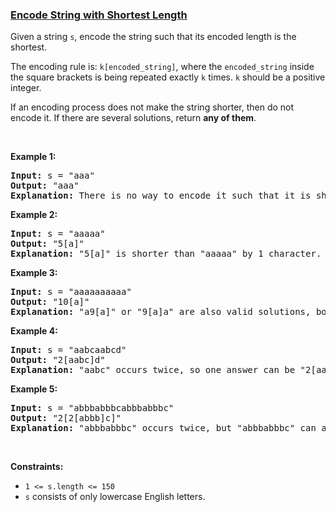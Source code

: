 ### [Encode String with Shortest Length](https://leetcode.com/problems/encode-string-with-shortest-length)

<p>Given a string <code>s</code>, encode the string such that its encoded length is the shortest.</p>

<p>The encoding rule is: <code>k[encoded_string]</code>, where the <code>encoded_string</code> inside the square brackets is being repeated exactly <code>k</code> times. <code>k</code> should be a positive integer.</p>

<p>If an encoding process does not make the string shorter, then do not encode it. If there are several solutions, return <strong>any of them</strong>.</p>

<p>&nbsp;</p>
<p><strong>Example 1:</strong></p>

<pre>
<strong>Input:</strong> s = &quot;aaa&quot;
<strong>Output:</strong> &quot;aaa&quot;
<strong>Explanation:</strong> There is no way to encode it such that it is shorter than the input string, so we do not encode it.
</pre>

<p><strong>Example 2:</strong></p>

<pre>
<strong>Input:</strong> s = &quot;aaaaa&quot;
<strong>Output:</strong> &quot;5[a]&quot;
<strong>Explanation:</strong> &quot;5[a]&quot; is shorter than &quot;aaaaa&quot; by 1 character.
</pre>

<p><strong>Example 3:</strong></p>

<pre>
<strong>Input:</strong> s = &quot;aaaaaaaaaa&quot;
<strong>Output:</strong> &quot;10[a]&quot;
<strong>Explanation:</strong> &quot;a9[a]&quot; or &quot;9[a]a&quot; are also valid solutions, both of them have the same length = 5, which is the same as &quot;10[a]&quot;.
</pre>

<p><strong>Example 4:</strong></p>

<pre>
<strong>Input:</strong> s = &quot;aabcaabcd&quot;
<strong>Output:</strong> &quot;2[aabc]d&quot;
<strong>Explanation:</strong> &quot;aabc&quot; occurs twice, so one answer can be &quot;2[aabc]d&quot;.
</pre>

<p><strong>Example 5:</strong></p>

<pre>
<strong>Input:</strong> s = &quot;abbbabbbcabbbabbbc&quot;
<strong>Output:</strong> &quot;2[2[abbb]c]&quot;
<strong>Explanation:</strong> &quot;abbbabbbc&quot; occurs twice, but &quot;abbbabbbc&quot; can also be encoded to &quot;2[abbb]c&quot;, so one answer can be &quot;2[2[abbb]c]&quot;.
</pre>

<p>&nbsp;</p>
<p><strong>Constraints:</strong></p>

<ul>
	<li><code>1 &lt;= s.length &lt;= 150</code></li>
	<li><code>s</code> consists of only lowercase English letters.</li>
</ul>
